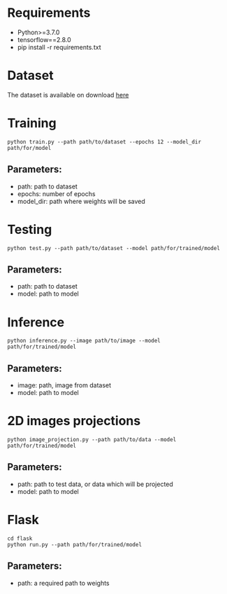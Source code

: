 # Requirements  
* Python>=3.7.0  
* tensorflow==2.8.0  
* pip install -r requirements.txt

# Dataset
The dataset is available on download [here](https://www.kaggle.com/datasets/kritikseth/fruit-and-vegetable-image-recognition)

# Training
`python train.py --path path/to/dataset --epochs 12 --model_dir path/for/model`
## Parameters:
* path: path to dataset  
* epochs: number of epochs  
* model_dir: path where weights will be saved

# Testing
`python test.py --path path/to/dataset --model path/for/trained/model`
## Parameters:
* path: path to dataset  
* model: path to model

# Inference
`python inference.py --image path/to/image --model path/for/trained/model`
## Parameters:
* image: path, image from dataset  
* model: path to model

# 2D images projections
`python image_projection.py --path path/to/data --model path/for/trained/model`
## Parameters:
* path: path to test data, or data which will be projected   
* model: path to model

# Flask
`cd flask`  
`python run.py --path path/for/trained/model`
## Parameters:
* path: a required path to weights   
